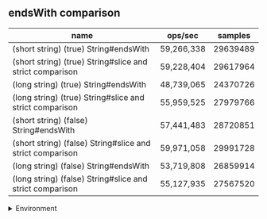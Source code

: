 ## endsWith comparison

|name|ops/sec|samples|
|-|-|-|
|(short string) (true) String#endsWith|59,266,338|29639489|
|(short string) (true) String#slice and strict comparison|59,228,404|29617964|
|(long string) (true) String#endsWith|48,739,065|24370726|
|(long string) (true) String#slice and strict comparison|55,959,525|27979766|
|(short string) (false) String#endsWith|57,441,483|28720851|
|(short string) (false) String#slice and strict comparison|59,971,058|29991728|
|(long string) (false) String#endsWith|53,719,808|26859914|
|(long string) (false) String#slice and strict comparison|55,127,935|27567520|


<details>
<summary>Environment</summary>

* __Machine:__ linux x64 | 4 vCPUs | 7.6GB Mem
* __Run:__ Tue Oct 29 2024 19:46:31 GMT+0000 (Coordinated Universal Time)
* __Node:__ `v20.17.0`
</details>

<!--
{"environment":{"platform":"linux","arch":"x64","cpus":4,"totalMemory":7.597877502441406},"benchmarks":[{"name":"(short string) (true) String#endsWith","opsSec":59266338.03102277,"samples":29639489},{"name":"(short string) (true) String#slice and strict comparison","opsSec":59228404.09737071,"samples":29617964},{"name":"(long string) (true) String#endsWith","opsSec":48739065.05302809,"samples":24370726},{"name":"(long string) (true) String#slice and strict comparison","opsSec":55959525.28485697,"samples":27979766},{"name":"(short string) (false) String#endsWith","opsSec":57441483.722361855,"samples":28720851},{"name":"(short string) (false) String#slice and strict comparison","opsSec":59971058.542893775,"samples":29991728},{"name":"(long string) (false) String#endsWith","opsSec":53719808.66086888,"samples":26859914},{"name":"(long string) (false) String#slice and strict comparison","opsSec":55127935.77317278,"samples":27567520}]}-->
